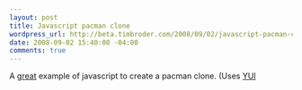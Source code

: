 ```yaml
--- 
layout: post
title: Javascript pacman clone
wordpress_url: http://beta.timbroder.com/2008/09/02/javascript-pacman-clone/
date: 2008-09-02 15:40:00 -04:00
comments: true
---
```

A <a href="http://www.digitalinsane.com/archives/2008/08/30/pacman/">great</a> example of javascript to create a pacman clone.  (Uses <a href="http://developer.yahoo.com/yui/">YUI</a>
